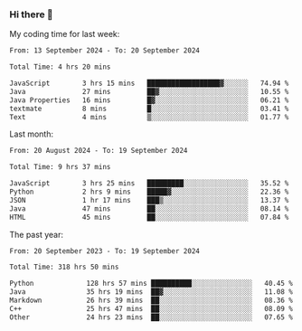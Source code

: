 ### Hi there 👋

My coding time for last week:

<!--START_SECTION:week-->

```txt
From: 13 September 2024 - To: 20 September 2024

Total Time: 4 hrs 20 mins

JavaScript        3 hrs 15 mins   ██████████████████▓░░░░░░   74.94 %
Java              27 mins         ██▓░░░░░░░░░░░░░░░░░░░░░░   10.55 %
Java Properties   16 mins         █▓░░░░░░░░░░░░░░░░░░░░░░░   06.21 %
textmate          8 mins          █░░░░░░░░░░░░░░░░░░░░░░░░   03.41 %
Text              4 mins          ▒░░░░░░░░░░░░░░░░░░░░░░░░   01.77 %
```

<!--END_SECTION:week-->

Last month:

<!--START_SECTION:month-->

```txt
From: 20 August 2024 - To: 19 September 2024

Total Time: 9 hrs 37 mins

JavaScript        3 hrs 25 mins   █████████░░░░░░░░░░░░░░░░   35.52 %
Python            2 hrs 9 mins    █████▓░░░░░░░░░░░░░░░░░░░   22.36 %
JSON              1 hr 17 mins    ███▒░░░░░░░░░░░░░░░░░░░░░   13.37 %
Java              47 mins         ██░░░░░░░░░░░░░░░░░░░░░░░   08.14 %
HTML              45 mins         ██░░░░░░░░░░░░░░░░░░░░░░░   07.84 %
```

<!--END_SECTION:month-->

The past year:

<!--START_SECTION:year-->

```txt
From: 20 September 2023 - To: 19 September 2024

Total Time: 318 hrs 50 mins

Python             128 hrs 57 mins ██████████░░░░░░░░░░░░░░░   40.45 %
Java               35 hrs 19 mins  ██▓░░░░░░░░░░░░░░░░░░░░░░   11.08 %
Markdown           26 hrs 39 mins  ██░░░░░░░░░░░░░░░░░░░░░░░   08.36 %
C++                25 hrs 47 mins  ██░░░░░░░░░░░░░░░░░░░░░░░   08.09 %
Other              24 hrs 23 mins  ██░░░░░░░░░░░░░░░░░░░░░░░   07.65 %
```

<!--END_SECTION:year-->
